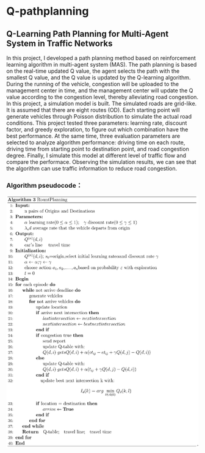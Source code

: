 # Q-pathplanning
## Q-Learning Path Planning for Multi-Agent System in Traffic Networks

In this project, I developed a path planning method based on reinforcement learning algorithm in multi-agent system (MAS). The path planning is based on the real-time updated Q value, the agent selects the path with the smallest Q value, and the Q value is updated by the Q-learning algorithm. During the running of the vehicle, congestion will be uploaded to the management center in time, and the management center will update the Q value according to the congestion level, thereby alleviating road congestion. In this project, a simulation model is built. The simulated roads are grid-like. It is assumed that there are eight routes (OD). Each starting point will generate vehicles through Poisson distribution to simulate the actual road conditions. This project tested three parameters: learning rate, discount factor, and greedy exploration, to figure out which combination have the best performance. At the same time, three evaluation parameters are selected to analyze algorithm performance: driving time on each route, driving time from starting point to destination point, and road congestion degree. Finally, I simulate this model at different level of traffic flow and compare the performace. Observing the simulation results, we can see that the algorithm can use traffic information to reduce road congestion.

### Algorithm pseudocode：

![image](https://github.com/liguanlue/Q-pathplanning/blob/main/IMG/pathplanning.png)


